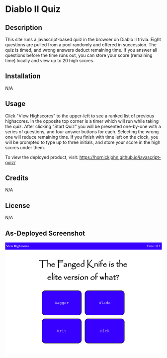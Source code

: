 # Diablo II Quiz

## Description

This site runs a javascript-based quiz in the browser on Diablo II trivia. Eight questions are pulled from a pool randomly and offered in succession. The quiz is timed, and wrong answers deduct remaining time. If you answer all questions before the time runs out, you can store your score (remaining time) locally and view up to 20 high scores.

## Installation

N/A

## Usage

Click "View Highscores" to the upper-left to see a ranked list of previous highscores. In the opposite top corner is a timer which will run while taking the quiz. After clicking "Start Quiz" you will be presented one-by-one with a series of questions, and four answer buttons for each. Selecting the wrong one will reduce remaining time. If you finish with time left on the clock, you will be prompted to type up to three initials, and store your score in the high scores under them. 

To view the deployed product, visit: https://hornickjohn.github.io/javascript-quiz/

## Credits

N/A

## License

N/A

## As-Deployed Screenshot

![Image of Website](./assets/screenshot.png)
